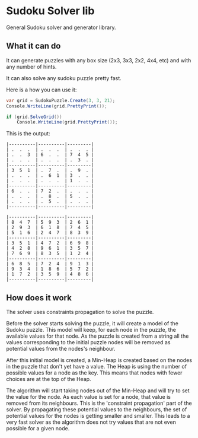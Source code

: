 # Sudoku Solver lib

General Sudoku solver and generator library.

## What it can do
It can generate puzzles with any box size (2x3, 3x3, 2x2, 4x4, etc) and with any number of hints.

It can also solve any sudoku puzzle pretty fast.

Here is a how you can use it:

```csharp
var grid = SudokuPuzzle.Create(3, 3, 21);
Console.WriteLine(grid.PrettyPrint());

if (grid.SolveGrid())
    Console.WriteLine(grid.PrettyPrint());
```
This is the output:
```
|----------|----------|---------|
| .  .  .  | .  .  .  | .  .  . |
| .  .  3  | 6  .  .  | 7  4  5 |
| .  .  .  | .  .  .  | .  3  . |
|----------|----------|---------|
| 3  5  1  | .  7  .  | .  9  . |
| .  .  .  | .  6  1  | 3  .  . |
| .  .  .  | .  .  .  | 1  .  . |
|----------|----------|---------|
| 6  .  .  | 7  2  .  | .  .  . |
| .  .  .  | .  8  .  | 5  .  . |
| .  .  .  | .  5  .  | .  .  . |
|----------|----------|---------|

|----------|----------|---------|
| 8  4  7  | 5  9  3  | 2  6  1 |
| 2  9  3  | 6  1  8  | 7  4  5 |
| 5  1  6  | 2  4  7  | 8  3  9 |
|----------|----------|---------|
| 3  5  1  | 4  7  2  | 6  9  8 |
| 4  2  8  | 9  6  1  | 3  5  7 |
| 7  6  9  | 8  3  5  | 1  2  4 |
|----------|----------|---------|
| 6  8  5  | 7  2  4  | 9  1  3 |
| 9  3  4  | 1  8  6  | 5  7  2 |
| 1  7  2  | 3  5  9  | 4  8  6 |
|----------|----------|---------|
```

## How does it work

The solver uses constraints propagation to solve the puzzle. 

Before the solver starts solving the puzzle, it will create a model of the Sudoku puzzle. 
This model will keep, for each node in the puzzle, the available values for that node. As the puzzle is created from a string all the values corresponding to the initial puzzle nodes will be removed as potential values from the nodes's neighbour.

After this initial model is created, a Min-Heap is created based on the nodes in the puzzle that don't yet have a value. The Heap is using the number of possible values for a node as the key. This means that nodes with fewer choices are at the top of the Heap.

The algorithm will start taking nodes out of the Min-Heap and will try to set the value for the node. As each value is set for a node, that value is removed from its neighbours. This is the 'constraint propagation' part of the solver. By propagating these potential values to the neighbours, the set of potential values for the nodes is getting smaller and smaller. This leads to a very fast solver as the algorithm does not try values that are not even possible for a given node.

